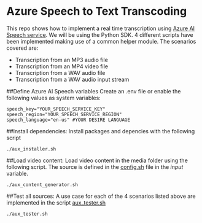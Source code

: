 # Azure Speech to Text Transcoding

This repo shows how to implement a real time transcription using [Azure AI Speech service](https://azure.microsoft.com/en-us/products/ai-services/ai-speech).
We will be using the Python SDK. 4 different scripts have been implemented making use of a common helper module.
The scenarios covered are:
- Transcription from an MP3 audio file
- Transcription from an MP4 video file
- Transcription from a WAV audio file
- Transcription from a WAV audio input stream

##Define Azure AI Speech variables
Create an .env file or enable the following values as system variables:
```
speech_key="YOUR_SPEECH_SERVICE_KEY"
speech_region="YOUR_SPEECH_SERVICE_REGION"
speech_language="en-us" #YOUR DESIRE LANGUAGE

```


##Install dependencies:
Install packages and depencies with the following script
```
./aux_installer.sh
```

##Load video content:
Load video content in the media folder using the following script. The source is defined in the [config.sh](https://github.com/SeryioGonzalez/azure_ai_speech_transcoding/blob/main/config.sh) file in the *input* variable.
```
./aux_content_generator.sh
```

##Test all sources:
A use case for each of the 4 scenarios listed above are implemented in the script [aux_tester.sh](https://github.com/SeryioGonzalez/azure_ai_speech_transcoding/blob/main/aux_tester.sh)
```
./aux_tester.sh
```

